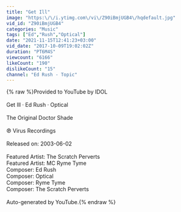 ```yaml
---
title: "Get Ill"
image: "https:\/\/i.ytimg.com\/vi\/Z90iBmjUGB4\/hqdefault.jpg"
vid_id: "Z90iBmjUGB4"
categories: "Music"
tags: ["Ed","Rush","Optical"]
date: "2021-11-15T12:41:23+03:00"
vid_date: "2017-10-09T19:02:02Z"
duration: "PT6M4S"
viewcount: "6166"
likeCount: "190"
dislikeCount: "15"
channel: "Ed Rush - Topic"
---
```

{% raw %}Provided to YouTube by IDOL<br /><br />Get Ill · Ed Rush · Optical<br /><br />The Original Doctor Shade<br /><br />℗ Virus Recordings<br /><br />Released on: 2003-06-02<br /><br />Featured Artist: The Scratch Perverts<br />Featured Artist: MC Ryme Tyme<br />Composer: Ed Rush<br />Composer: Optical<br />Composer: Ryme Tyme<br />Composer: The Scratch Perverts<br /><br />Auto-generated by YouTube.{% endraw %}
